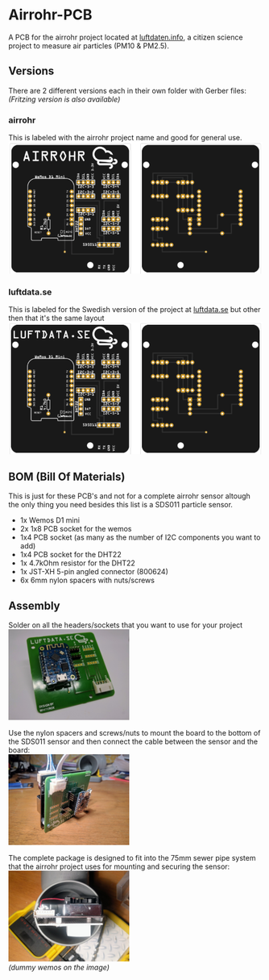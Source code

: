 # Airrohr-PCB
A PCB for the airrohr project located at [luftdaten.info](http://www.luftdaten.info), a citizen science project to measure air particles (PM10 & PM2.5).

## Versions
There are 2 different versions each in their own folder with Gerber files:<br>
*(Fritzing version is also available)*
### airrohr
This is labeled with the airrohr project name and good for general use.
<img src="assets/airrohr_screen.png">

### luftdata.se
This is labeled for the Swedish version of the project at [luftdata.se](http://www.luftdata.se) but other then that it's the same layout
<img src="assets/luftdata_screen.png">

## BOM (Bill Of Materials)

This is just for these PCB's and not for a complete airrohr sensor altough the only thing you need besides this list is a SDS011 particle sensor.
- 1x Wemos D1 mini
- 2x 1x8 PCB socket for the wemos
- 1x4 PCB socket (as many as the number of I2C components you want to add)
- 1x4 PCB socket for the DHT22
- 1x 4.7kOhm resistor for the DHT22
- 1x JST-XH 5-pin angled connector (800624)
- 6x 6mm nylon spacers with nuts/screws

## Assembly
Solder on all the headers/sockets that you want to use for your project<br>
<img src="assets/soldered_board.jpg" width="240px">

Use the nylon spacers and screws/nuts to mount the board to the bottom of the SDS011 sensor and then connect the cable between the sensor and the board:<br>
<img src="assets/pcb_sds011.jpg" width="240px">

The complete package is designed to fit into the 75mm sewer pipe system that the airrohr project uses for mounting and securing the sensor:<br>
<img src="assets/airrohr_pcb_pipe.jpg" width="240px"><br>
_(dummy wemos on the image)_

